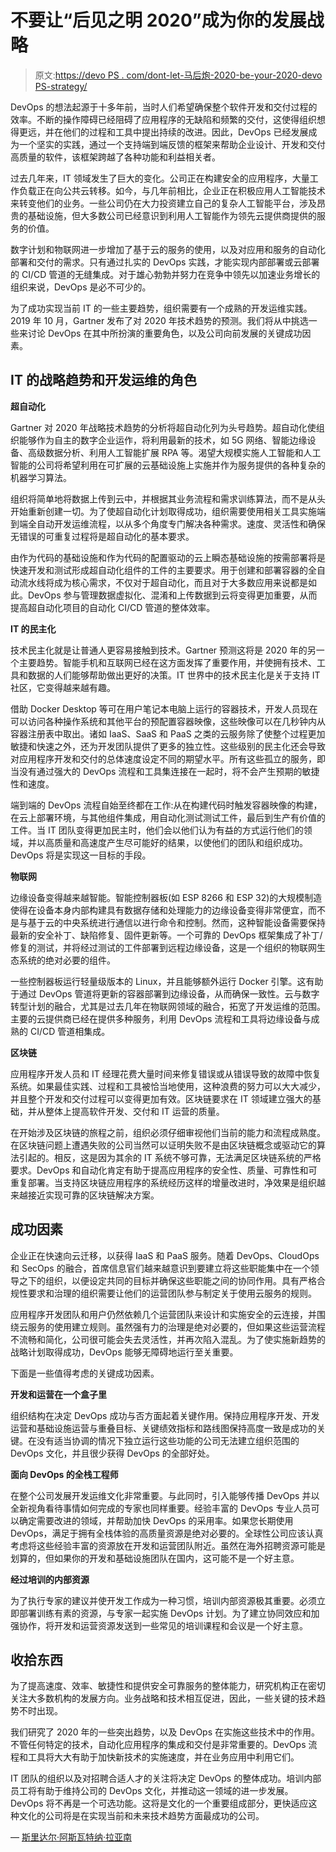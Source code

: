 # 不要让“后见之明 2020”成为你的发展战略

> 原文:[https://devo PS . com/dont-let-马后炮-2020-be-your-2020-devo PS-strategy/](https://devops.com/dont-let-hindsight-2020-be-your-2020-devops-strategy/)

DevOps 的想法起源于十多年前，当时人们希望确保整个软件开发和交付过程的效率。不断的操作障碍已经阻碍了应用程序的无缺陷和频繁的交付，这使得组织想得更远，并在他们的过程和工具中提出持续的改进。因此，DevOps 已经发展成为一个坚实的实践，通过一个支持端到端反馈的框架来帮助企业设计、开发和交付高质量的软件，该框架跨越了各种功能和利益相关者。

过去几年来，IT 领域发生了巨大的变化。公司正在构建安全的应用程序，大量工作负载正在向公共云转移。如今，与几年前相比，企业正在积极应用人工智能技术来转变他们的业务。一些公司仍在大力投资建立自己的复杂人工智能平台，涉及昂贵的基础设施，但大多数公司已经意识到利用人工智能作为领先云提供商提供的服务的价值。

数字计划和物联网进一步增加了基于云的服务的使用，以及对应用和服务的自动化部署和交付的需求。只有通过扎实的 DevOps 实践，才能实现内部部署或云部署的 CI/CD 管道的无缝集成。对于雄心勃勃并努力在竞争中领先以加速业务增长的组织来说，DevOps 是必不可少的。

为了成功实现当前 IT 的一些主要趋势，组织需要有一个成熟的开发运维实践。2019 年 10 月，Gartner 发布了对 2020 年技术趋势的预测。我们将从中挑选一些来讨论 DevOps 在其中所扮演的重要角色，以及公司向前发展的关键成功因素。

## **IT 的战略趋势和开发运维的角色**

**超自动化**

Gartner 对 2020 年战略技术趋势的分析将超自动化列为头号趋势。超自动化使组织能够作为自主的数字企业运作，将利用最新的技术，如 5G 网络、智能边缘设备、高级数据分析、利用人工智能扩展 RPA 等。渴望大规模实施人工智能和人工智能的公司将希望利用在可扩展的云基础设施上实施并作为服务提供的各种复杂的机器学习算法。

组织将简单地将数据上传到云中，并根据其业务流程和需求训练算法，而不是从头开始重新创建一切。为了使超自动化计划取得成功，组织需要使用相关工具实施端到端全自动开发运维流程，以从多个角度专门解决各种需求。速度、灵活性和确保无错误的可重复过程将是超自动化的基本要求。

由作为代码的基础设施和作为代码的配置驱动的云上瞬态基础设施的按需部署将是快速开发和测试形成超自动化组件的工件的主要要求。用于创建和部署容器的全自动流水线将成为核心需求，不仅对于超自动化，而且对于大多数应用来说都是如此。DevOps 参与管理数据虚拟化、混淆和上传数据到云将变得更加重要，从而提高超自动化项目的自动化 CI/CD 管道的整体效率。

**IT 的民主化**

技术民主化就是让普通人更容易接触到技术。Gartner 预测这将是 2020 年的另一个主要趋势。智能手机和互联网已经在这方面发挥了重要作用，并使拥有技术、工具和数据的人们能够帮助做出更好的决策。IT 世界中的技术民主化是关于支持 IT 社区，它变得越来越有趣。

借助 Docker Desktop 等可在用户笔记本电脑上运行的容器技术，开发人员现在可以访问各种操作系统和其他平台的预配置容器映像，这些映像可以在几秒钟内从容器注册表中取出。诸如 IaaS、SaaS 和 PaaS 之类的云服务除了使整个过程更加敏捷和快速之外，还为开发团队提供了更多的独立性。这些级别的民主化还会导致对应用程序开发和交付的总体速度设定不同的期望水平。所有这些孤立的服务，即当没有通过强大的 DevOps 流程和工具集连接在一起时，将不会产生预期的敏捷性和速度。

端到端的 DevOps 流程自始至终都在工作:从在构建代码时触发容器映像的构建，在云上部署环境，与其他组件集成，用自动化测试测试工件，最后到生产有价值的工件。当 IT 团队变得更加民主时，他们会以他们认为有益的方式运行他们的领域，并以高质量和高速度产生尽可能好的结果，以使他们的团队和组织成功。DevOps 将是实现这一目标的手段。

**物联网**

边缘设备变得越来越智能。智能控制器板(如 ESP 8266 和 ESP 32)的大规模制造使得在设备本身内部构建具有数据存储和处理能力的边缘设备变得非常便宜，而不是与基于云的中央系统进行通信以进行命令和控制。然而，这种智能设备需要保持最新的安全补丁、缺陷修复、固件更新等。一个可靠的 DevOps 框架集成了补丁/修复的测试，并将经过测试的工件部署到远程边缘设备，这是一个组织的物联网生态系统的绝对必要的组件。

一些控制器板运行轻量级版本的 Linux，并且能够额外运行 Docker 引擎。这有助于通过 DevOps 管道将更新的容器部署到边缘设备，从而确保一致性。云与数字转型计划的融合，尤其是过去几年在物联网领域的融合，拓宽了开发运维的范围。主要的云提供商已经在提供多种服务，利用 DevOps 流程和工具将边缘设备与成熟的 CI/CD 管道相集成。

**区块链**

应用程序开发人员和 IT 经理花费大量时间来修复错误或从错误导致的故障中恢复系统。如果最佳实践、过程和工具被恰当地使用，这种浪费的努力可以大大减少，并且整个开发和交付过程可以变得更加有效。区块链要求在 IT 领域建立强大的基础，并从整体上提高软件开发、交付和 IT 运营的质量。

在开始涉及区块链的旅程之前，组织必须仔细审视他们当前的能力和流程成熟度。在区块链问题上遭遇失败的公司当然可以证明失败不是由区块链概念或驱动它的算法引起的。相反，这是因为其余的 IT 系统不够可靠，无法满足区块链系统的严格要求。DevOps 和自动化肯定有助于提高应用程序的安全性、质量、可靠性和可重复部署。当支持区块链应用程序的系统经历这样的增量改进时，净效果是组织越来越接近实现可靠的区块链解决方案。

## **成功因素**

企业正在快速向云迁移，以获得 IaaS 和 PaaS 服务。随着 DevOps、CloudOps 和 SecOps 的融合，首席信息官们越来越意识到要建立将这些职能集中在一个领导之下的组织，以便设定共同的目标并确保这些职能之间的协同作用。具有严格合规性要求和治理的组织需要让他们的运营团队参与制定关于使用云服务的规则。

应用程序开发团队和用户仍然依赖几个运营团队来设计和实施安全的云连接，并围绕云服务的使用建立规则。虽然强有力的治理是绝对必要的，但如果这些运营流程不流畅和简化，公司很可能会失去灵活性，并再次陷入混乱。为了使实施新趋势的战略计划取得成功，DevOps 能够无障碍地运行至关重要。

下面是一些值得考虑的关键成功因素。

**开发和运营在一个盒子里**

组织结构在决定 DevOps 成功与否方面起着关键作用。保持应用程序开发、开发运营和基础设施运营与重叠目标、关键绩效指标和路线图保持高度一致是成功的关键。在没有适当协调的情况下独立运行这些功能的公司无法建立组织范围的 DevOps 文化，并且很少获得 DevOps 的全部好处。

**面向 DevOps 的全栈工程师**

在整个公司发展开发运维文化非常重要。与此同时，引入能够传播 DevOps 并以全新视角看待事情如何完成的专家也同样重要。经验丰富的 DevOps 专业人员可以确定需要改进的领域，并帮助加快 DevOps 的采用率。如果您长期使用 DevOps，满足于拥有全栈体验的高质量资源是绝对必要的。全球性公司应该认真考虑将这些经验丰富的资源放在开发和运营团队附近。虽然在海外招聘资源可能是划算的，但如果你的开发和基础设施团队在国内，这可能不是一个好主意。

**经过培训的内部资源**

为了执行专家的建议并使开发工作成为一种习惯，培训内部资源极其重要。必须立即部署训练有素的资源，与专家一起实施 DevOps 计划。为了建立协同效应和加强协作，将开发和运营资源发送到一些常见的培训课程和会议是一个好主意。

## **收拾东西**

为了提高速度、效率、敏捷性和提供安全可靠服务的整体能力，研究机构正在密切关注大多数机构的发展方向。业务战略和技术相互促进，因此，一些关键的技术趋势不时出现。

我们研究了 2020 年的一些突出趋势，以及 DevOps 在实施这些技术中的作用。不管任何特定的技术，自动化应用程序的集成和交付是非常重要的。DevOps 流程和工具将大大有助于加快新技术的实施速度，并在业务应用中利用它们。

IT 团队的组织以及对招聘合适人才的关注将决定 DevOps 的整体成功。培训内部员工将有助于维持公司的 DevOps 文化，并推动这一领域的进一步发展。DevOps 将不再是一个可选功能。这将是文化的一个重要组成部分，更快适应这种文化的公司将是在实现当前和未来技术趋势方面最成功的公司。

— [斯里达尔·阿斯瓦特纳·拉亚南](https://devops.com/author/sridhar-asvathanarayanan/)